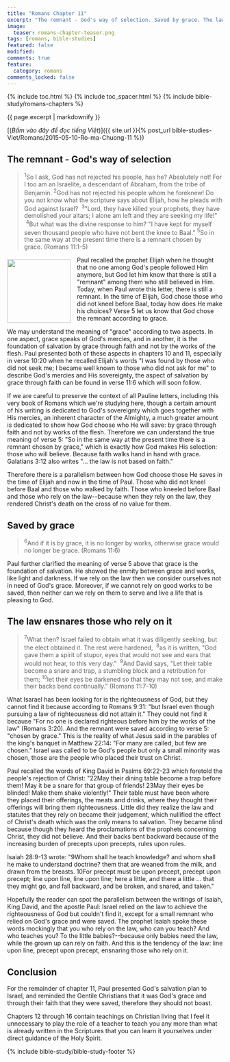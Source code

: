```yaml
---
title: "Romans Chapter 11"
excerpt: "The remnant - God's way of selection. Saved by grace. The law ensnares those who rely on it."
image: 
  teaser: romans-chapter-teaser.png
tags: [romans, bible-studies]
featured: false
modified:
comments: true
feature:
  category: romans
comments_locked: false
---
```


{% include toc.html %}
{% include toc_spacer.html %}
{% include bible-study/romans-chapters %}

{{ page.excerpt | markdownify }}

[(<em>Bấm vào đây để đọc tiếng Việt</em>)]({{ site.url }}{% post_url bible-studies-Viet/Romans/2015-05-10-Ro-ma-Chuong-11 %})

## The remnant - God's way of selection

> <sup>1</sup>So I ask, God has not rejected his people, has he? Absolutely not! For I too am an Israelite, a descendant of Abraham, from the tribe of Benjamin. <sup>2</sup>God has not rejected his people whom he foreknew! Do you not know what the scripture says about Elijah, how he pleads with God against Israel? &nbsp;<sup>3</sup>"Lord, they have killed your prophets, they have demolished your altars; I alone am left and they are seeking my life!" &nbsp;<sup>4</sup>But what was the divine response to him? "I have kept for myself seven thousand people who have not bent the knee to Baal." <sup>5</sup>So in the same way at the present time there is a remnant chosen by grace.&nbsp;(Romans 11:1-5)

<div>
<p>
<img alt src="{{ site.url }}/assets/images/no-condemnation.jpg" style="border: 0px none; margin: 7px 15px 0px 0px; max-width: 100%; height: 148px; padding: 0px; float: left;">
Paul recalled the prophet Elijah when he thought that no one among God's people followed Him anymore, but God let him know that there is still a "remnant" among them who still believed in Him. Today, when Paul wrote this letter, there is still a remnant. In the time of Elijah, God chose those who did not kneel before Baal, today how does He make his choices? Verse 5 let us know that God chose the remnant according to grace.
</p>
</div>

We may understand the meaning of "grace" according to two aspects. In one aspect, grace speaks of God's mercies, and in another, it is the foundation of salvation by grace through faith and not by the works of the flesh. Paul presented both of these aspects in chapters 10 and 11, especially in verse 10:20 when he recalled Elijah's words "I was found by those who did not seek me; I became well known to those who did not ask for me" to describe God's mercies and His sovereignty, the aspect of salvation by grace through faith can be found in verse 11:6 which will soon follow. 

If we are careful to preserve the context of all Pauline letters, including this very book of Romans which we're studying here, though a certain amount of his writing is dedicated to God's sovereignty which goes together with His mercies, an inherent character of the Almighty, a much greater amount is dedicated to show how God choose who He will save: by grace through faith and not by works of the flesh. Therefore we can understand the true meaning of verse 5: "So in the same way at the present time there is a remnant chosen by grace," which is exactly how God makes His selection: those who will believe. Because faith walks hand in hand with grace. Galatians 3:12 also writes "... the law is not based on faith."

Therefore there is a parallelism between how God choose those He saves in the time of Elijah and now in the time of Paul. Those who did not kneel before Baal and those who walked by faith. Those who kneeled before Baal and those who rely on the law--because when they rely on the law, they rendered Christ's death on the cross of no value for them.

## Saved by grace

> <sup>6</sup>And if it is by grace, it is no longer by works, otherwise grace would no longer be grace. (Romans 11:6)

Paul further clarified the meaning of verse 5 above that grace is the foundation of salvation. He showed the enmity between grace and works, like light and darkness. If we rely on the law then we consider ourselves not in need of God's grace. Moreover, if we cannot rely on good works to be saved, then neither can we rely on them to serve and live a life that is pleasing to God.

## The law ensnares those who rely on it

> <sup>7</sup>What then? Israel failed to obtain what it was diligently seeking, but the elect obtained it. The rest were hardened, &nbsp;<sup>8</sup>as it is written,&nbsp;"God gave them a spirit of stupor,&nbsp;eyes that would not see and ears that would not hear,&nbsp;to this very day."&nbsp;&nbsp;<sup>9</sup>And David says,&nbsp;"Let their table become a snare and trap,&nbsp;a stumbling block and a retribution for them;&nbsp;<sup>10</sup>let their eyes be darkened so that they may not see,&nbsp;and make their backs bend continually."  (Romans 11:7-10)

What Isarael has been looking for is the righteousness of God, but they cannot find it because according to Romans 9:31: "but Israel even though pursuing a law of righteousness did not attain it." They could not find it because "For no one is declared righteous before him by the works of the law" (Romans 3:20). And the remnant were saved according to verse 5: "chosen by grace." This is the reality of what Jesus said in the parables of the king's banquet in Matthew 22:14: "For many are called, but few are chosen." Israel was called to be God's people but only a small minority was chosen, those are the people who placed their trust on Christ.

Paul recalled the words of King David in Psalms 69:22-23 which foretold the people's rejection of Christ: "22May their dining table become a trap before them! May it be a snare for that group of friends! 23May their eyes be blinded! Make them shake violently!" Their table must have been where they placed their offerings, the meats and drinks, where they thought their offerings will bring them righteousness. Little did they realize the law and statutes that they rely on became their judgement, which nullified the effect of Christ's death which was the only means to salvation. They became blind because though they heard the proclamations of the prophets concerning Christ, they did not believe. And their backs bent backward because of the increasing burden of precepts upon precepts, rules upon rules.

Isaiah 28:9-13 wrote: "9Whom shall he teach knowledge? and whom shall he make to understand doctrine? them that are weaned from the milk, and drawn from the breasts. 10For precept must be upon precept, precept upon precept; line upon line, line upon line; here a little, and there a little ... that they might go, and fall backward, and be broken, and snared, and taken."

Hopefully the reader can spot the parallelism between the writings of Isaiah, King David, and the apostle Paul: Israel relied on the law to achieve the righteousness of God but couldn't find it, except for a small remnant who relied on God's grace and were saved. The prophet Isaiah spoke these words mockingly that you who rely on the law, who can you teach? And who teaches you? To the little babies?--because only babies need the law, while the grown up can rely on faith. And this is the tendency of the law: line upon line, precept upon precept, ensnaring those who rely on it.

## Conclusion

For the remainder of chapter 11, Paul presented God's salvation plan to Israel, and reminded the Gentile Christians that it was God's grace and through their faith that they were saved, therefore they should not boast.

Chapters 12 through 16 contain teachings on Christian living that I feel it unnecessary to play the role of a teacher to teach you any more than what is already written in the Scriptures that you can learn it yourselves under direct guidance of the Holy Spirit.

{% include bible-study/bible-study-footer %}

